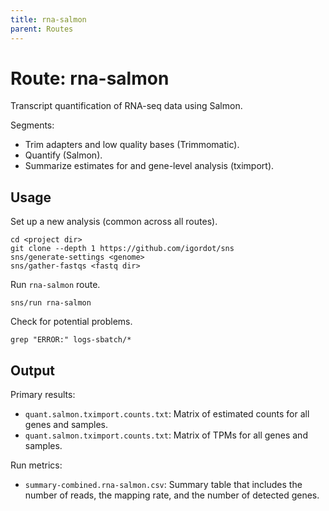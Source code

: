 ```yaml
---
title: rna-salmon
parent: Routes
---
```


# Route: rna-salmon

Transcript quantification of RNA-seq data using Salmon.

Segments:

* Trim adapters and low quality bases (Trimmomatic).
* Quantify (Salmon).
* Summarize estimates for and gene-level analysis (tximport).

## Usage

Set up a new analysis (common across all routes).

```
cd <project dir>
git clone --depth 1 https://github.com/igordot/sns
sns/generate-settings <genome>
sns/gather-fastqs <fastq dir>
```

Run `rna-salmon` route.

```
sns/run rna-salmon
```

Check for potential problems.

```
grep "ERROR:" logs-sbatch/*
```

## Output

Primary results:

* `quant.salmon.tximport.counts.txt`: Matrix of estimated counts for all genes and samples.
* `quant.salmon.tximport.counts.txt`: Matrix of TPMs for all genes and samples.

Run metrics:

* `summary-combined.rna-salmon.csv`: Summary table that includes the number of reads, the mapping rate, and the number of detected genes.
